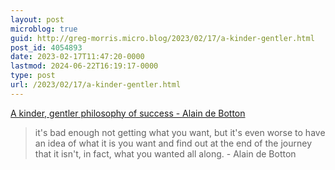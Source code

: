 ```yaml
---
layout: post
microblog: true
guid: http://greg-morris.micro.blog/2023/02/17/a-kinder-gentler.html
post_id: 4054893
date: 2023-02-17T11:47:20-0000
lastmod: 2024-06-22T16:19:17-0000
type: post
url: /2023/02/17/a-kinder-gentler.html
---
```

[A kinder, gentler philosophy of success - Alain de Botton](https://www.ted.com/talks/alain_de_botton_a_kinder_gentler_philosophy_of_success?language=en)

> it's bad enough not getting what you want, but it's even worse to have an idea of what it is you want and find out at the end of the journey that it isn't, in fact, what you wanted all along. - Alain de Botton

